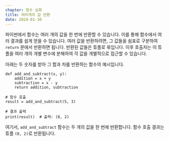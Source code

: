 ```yaml
---
chapter: 함수 심화
title: 여러개의 값 반환
date: 2024-01-30
---
```


파이썬에서 함수는 여러 개의 값을 한 번에 반환할 수 있습니다. 이를 통해 함수에서 여러 결과를 쉽게 얻을 수 있습니다. 여러 값을 반환하려면, 그 값들을 쉼표로 구분하여 `return` 문에서 반환하면 됩니다. 반환된 값들은 튜플로 묶입니다. 이후 호출자는 이 튜플을 여러 개의 개별 변수에 분해하여 각 값을 개별적으로 접근할 수 있습니다.

아래는 두 숫자를 받아 그 합과 차를 반환하는 함수의 예시입니다.

```python-exec
def add_and_subtract(x, y):
    addition = x + y
    subtraction = x - y
    return addition, subtraction

# 함수 호출
result = add_and_subtract(5, 3)

# 결과 출력
print(result)  # 출력: (8, 2)
```

여기서, `add_and_subtract` 함수는 두 개의 값을 한 번에 반환합니다. 함수 호출 결과는 튜플 `(8, 2)`로 반환됩니다.
